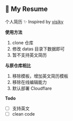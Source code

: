## 🧾 My Resume

个人简历 ✨ Inspired by [visiky](https://github.com/visiky/resume)

**使用方法**

1. clone 仓库
2. 修改 datas 目录下数据即可
3. 暂不支持英文简历

**与原仓库相比**

1. 移除模板，增加英文简历模板
2. 移除在线编辑能力
3. 默认部署 Cloudflare

**Todo**

- [ ] 支持英文
- [ ] clean code
